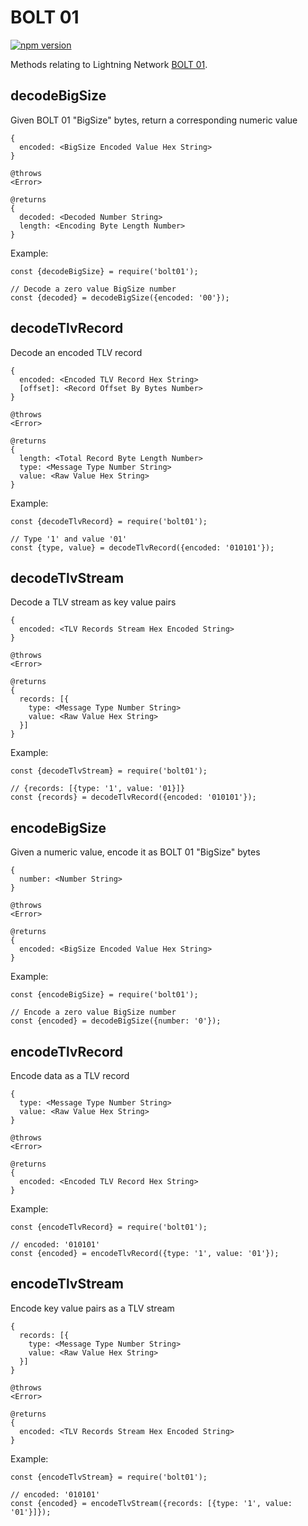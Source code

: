 # BOLT 01

[![npm version](https://badge.fury.io/js/bolt01.svg)](https://badge.fury.io/js/bolt01)

Methods relating to Lightning Network
[BOLT 01](https://github.com/lightningnetwork/lightning-rfc/blob/master/01-messaging.md).

## decodeBigSize

Given BOLT 01 "BigSize" bytes, return a corresponding numeric value

    {
      encoded: <BigSize Encoded Value Hex String>
    }

    @throws
    <Error>

    @returns
    {
      decoded: <Decoded Number String>
      length: <Encoding Byte Length Number>
    }

Example:

```node
const {decodeBigSize} = require('bolt01');

// Decode a zero value BigSize number
const {decoded} = decodeBigSize({encoded: '00'});
```

## decodeTlvRecord

Decode an encoded TLV record

    {
      encoded: <Encoded TLV Record Hex String>
      [offset]: <Record Offset By Bytes Number>
    }

    @throws
    <Error>

    @returns
    {
      length: <Total Record Byte Length Number>
      type: <Message Type Number String>
      value: <Raw Value Hex String>
    }

Example:

```node
const {decodeTlvRecord} = require('bolt01');

// Type '1' and value '01'
const {type, value} = decodeTlvRecord({encoded: '010101'});
```

## decodeTlvStream

Decode a TLV stream as key value pairs

    {
      encoded: <TLV Records Stream Hex Encoded String>
    }

    @throws
    <Error>

    @returns
    {
      records: [{
        type: <Message Type Number String>
        value: <Raw Value Hex String>
      }]
    }

Example:

```node
const {decodeTlvStream} = require('bolt01');

// {records: [{type: '1', value: '01}]}
const {records} = decodeTlvRecord({encoded: '010101'});
```

## encodeBigSize

Given a numeric value, encode it as BOLT 01 "BigSize" bytes

    {
      number: <Number String>
    }

    @throws
    <Error>

    @returns
    {
      encoded: <BigSize Encoded Value Hex String>
    }

Example:

```node
const {encodeBigSize} = require('bolt01');

// Encode a zero value BigSize number
const {encoded} = decodeBigSize({number: '0'});
```

## encodeTlvRecord

Encode data as a TLV record

    {
      type: <Message Type Number String>
      value: <Raw Value Hex String>
    }

    @throws
    <Error>

    @returns
    {
      encoded: <Encoded TLV Record Hex String>
    }

Example:

```node
const {encodeTlvRecord} = require('bolt01');

// encoded: '010101'
const {encoded} = encodeTlvRecord({type: '1', value: '01'});
```

## encodeTlvStream

Encode key value pairs as a TLV stream

    {
      records: [{
        type: <Message Type Number String>
        value: <Raw Value Hex String>
      }]
    }

    @throws
    <Error>

    @returns
    {
      encoded: <TLV Records Stream Hex Encoded String>
    }

Example:

```node
const {encodeTlvStream} = require('bolt01');

// encoded: '010101'
const {encoded} = encodeTlvStream({records: [{type: '1', value: '01'}]});
```
